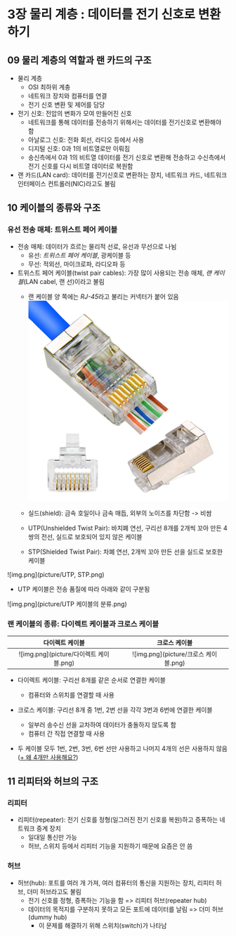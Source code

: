 # 3장 물리 계층 : 데이터를 전기 신호로 변환하기

## 09 물리 계층의 역할과 랜 카드의 구조

- 물리 계층
  - OSI 최하위 계충
  - 네트워크 장치와 컴퓨터를 연결
  - 전기 신호 변환 및 제어를 담당
- 전기 신호: 전압의 변화가 모여 만들어진 신호
  - 네트워크를 통해 데이터를 전송하기 위해서는 데이터를 전기신호로 변환해야 함
  - 아날로그 신호: 전화 회선, 라디오 등에서 사용
  - 디지털 신호: 0과 1의 비트열로만 이뤄짐
  - 송신측에서 0과 1의 비트열 데이터를 전기 신호로 변환해 전송하고 수신측에서 전기 신호를 다시 비트열 데이터로 복원함
- 랜 카드(LAN card): 데이터를 전기신호로 변환하는 장치, 네트워크 카드, 네트워크 인터페이스 컨트롤러(NIC)라고도 불림


## 10 케이블의 종류와 구조

### 유선 전송 매체: 트위스트 페어 케이블

- 전송 매체: 데이터가 흐르는 물리적 선로, 유선과 무선으로 나뉨
  - 유선: *트위스트 페어 케이블*, 광케이블 등
  - 무선: 적외선, 마이크로파, 라디오파 등
- 트위스트 페어 케이블(twist pair cables): 가장 많이 사용되는 전송 매체, *랜 케이블*(LAN cabel, 랜 선)이라고 불림
  - 랜 케이블 양 쪽에는 *RJ-45*라고 불리는 커넥터가 붙어 있음
![img.png](picture/RJ-45.png)

  - 실드(shield): 금속 호일이나 금속 매듭, 외부의 노이즈를 차단함 -> 비쌈
  - UTP(Unshielded Twist Pair): 바치폐 연선, 구리선 8개를 2개씩 꼬아 만든 4쌍의 전선, 실드로 보호되어 있지 않은 케이블
  - STP(Shielded Twist Pair): 차폐 연선, 2개씩 꼬아 만든 선을 실드로 보호한 케이블

![img.png](picture/UTP, STP.png)

  - UTP 케이블은 전송 품질에 따라 아래와 같이 구분됨

![img.png](picture/UTP 케이블의 분류.png)

### 랜 케이블의 종류: 다이렉트 케이블과 크로스 케이블

|             다이렉트 케이블             |             크로스 케이블             |
|:--------------------------------:|:-------------------------------:|
| ![img.png](picture/다이렉트 케이블.png) | ![img.png](picture/크로스 케이블.png) |

- 다이렉트 케이블: 구리선 8개를 같은 순서로 연결한 케이블
  - 컴퓨터와 스위치를 연결할 때 사용
  
- 크로스 케이블: 구리선 8개 중 1번, 2번 선을 각각 3번과 6번에 연결한 케이블
  - 일부러 송수신 선을 교차하여 데이터가 충돌하지 않도록 함
  - 컴퓨터 간 직접 연결할 때 사용
- 두 케이블 모두 1번, 2번, 3번, 6번 선만 사용하고 나머지 4개의 선은 사용하지 않음 ([+ 왜 4개만 사용해요?](https://dpg.danawa.com/bbs/view?boardSeq=34&listSeq=2168540&past=Y))


## 11 리피터와 허브의 구조

### 리피터

- 리피터(repeater): 전기 신호를 정형(일그러진 전기 신호를 복원)하고 증폭하는 네트워크 중계 장치
  - 일대일 통신만 가능
  - 허브, 스위치 등에서 리피터 기능을 지원하기 때문에 요즘은 안 씀

### 허브

- 허브(hub): 포트를 여러 개 가져, 여러 컴퓨터의 통신을 지원하는 장치, 리피터 허브, 더미 허브라고도 불림
  - 전기 신호를 정형, 증폭하는 기능을 함 => 리피터 허브(repeater hub)
  - 데이터의 목적지를 구분하지 못하고 모든 포트에 데이터를 날림 => 더미 허브(dummy hub)
    - 이 문제를 해결하기 위해 스위치(switch)가 나타남

[//]: # (> auto MDIX)